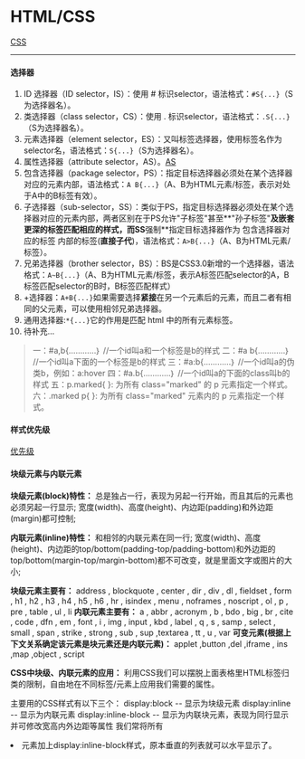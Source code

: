# HTML/CSS
[CSS](https://www.runoob.com/css/css-id-class.html)

***
#### 选择器
1. ID 选择器（ID selector，IS）：使用 # 标识selector，语法格式：`#S{...}`（S为选择器名）。
2. 类选择器（class selector，CS）：使用 . 标识selector，语法格式：`.S{...}`（S为选择器名）。
3. 元素选择器（element selector，ES）：又叫标签选择器，使用标签名作为selector名，语法格式：`S{...}`（S为选择器名）。
4. 属性选择器（attribute selector，AS）。[AS](https://www.runoob.com/css/css-attribute-selectors.html)
5. 包含选择器（package selector，PS）：指定目标选择器必须处在某个选择器对应的元素内部，语法格式：`A B{...}`（A、B为HTML元素/标签，表示对处于A中的B标签有效）。
6. 子选择器（sub-selector，SS）：类似于PS，指定目标选择器必须处在某个选择器对应的元素内部，两者区别在于PS允许"子标签"甚至**"孙子标签"**及嵌套更深的标签匹配相应的样式，而SS**强制**指定目标选择器作为 包含选择器对应的标签 内部的标签(**直接子代**)，语法格式：`A>B{...}`（A、B为HTML元素/标签）。
7. 兄弟选择器（brother selector，BS）：BS是CSS3.0新增的一个选择器，语法格式：`A~B{...}`（A、B为HTML元素/标签，表示A标签匹配selector的A，B标签匹配selector的B时，B标签匹配样式）
8.  +选择器：`A+B{...}`如果需要选择**紧接**在另一个元素后的元素，而且二者有相同的父元素，可以使用相邻兄弟选择器。 
9. 通用选择器:`*{...}`它的作用是匹配 html 中的所有元素标签。
10. 待补充...

>一：#a,b{…………｝ //一个id叫a和一个标签是b的样式
>二：#a b{…………｝  //一个id叫a下面的一个标签是b的样式
>三：#a:b{…………｝  //一个id叫a的伪类b，例如：a:hover
>四：#a.b{…………｝  //一个id叫a的下面的class叫b的样式
>五：p.marked{ }: 为所有 class="marked" 的 p 元素指定一个样式。
>六：.marked p{ }: 为所有 class="marked" 元素内的 p 元素指定一个样式。

#### 样式优先级
[优先级](https://www.runoob.com/w3cnote/css-style-priority.html)
#### 块级元素与内联元素
**块级元素(block)特性：**
总是独占一行，表现为另起一行开始，而且其后的元素也必须另起一行显示;
宽度(width)、高度(height)、内边距(padding)和外边距(margin)都可控制;

**内联元素(inline)特性：**
和相邻的内联元素在同一行;
宽度(width)、高度(height)、内边距的top/bottom(padding-top/padding-bottom)和外边距的top/bottom(margin-top/margin-bottom)都不可改变，就是里面文字或图片的大小;

**块级元素主要有：**
 address , blockquote , center , dir , div , dl , fieldset , form , h1 , h2 , h3 , h4 , h5 , h6 , hr , isindex , menu , noframes , noscript , ol , p , pre , table , ul , li
**内联元素主要有：**
a , abbr , acronym , b , bdo , big , br , cite , code , dfn , em , font , i , img , input , kbd , label , q , s , samp , select , small , span , strike , strong , sub , sup ,textarea , tt , u , var
**可变元素(根据上下文关系确定该元素是块元素还是内联元素)：**
applet ,button ,del ,iframe , ins ,map ,object , script

**CSS中块级、内联元素的应用：**
利用CSS我们可以摆脱上面表格里HTML标签归类的限制，自由地在不同标签/元素上应用我们需要的属性。

主要用的CSS样式有以下三个：
display:block  -- 显示为块级元素
display:inline  -- 显示为内联元素
display:inline-block -- 显示为内联块元素，表现为同行显示并可修改宽高内外边距等属性
我们常将所有<li>元素加上display:inline-block样式，原本垂直的列表就可以水平显示了。